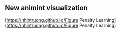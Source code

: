 ## New animint visualization
[https://nhintruong.github.io/Figure Penalty Learning](https://nhintruong.github.io/Figure Penalty Learning)


